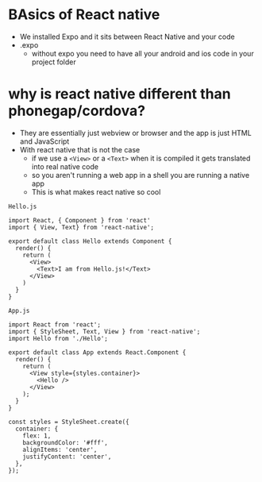 # BAsics of React native
* We installed Expo and it sits between React Native and your code
* .expo
    - without expo you need to have all your android and ios code in your project folder

# why is react native different than phonegap/cordova?
* They are essentially just webview or browser and the app is just HTML and JavaScript
* With react native that is not the case
    - if we use a `<View>` or a `<Text>` when it is compiled it gets translated into real native code
    - so you aren't running a web app in a shell you are running a native app
    - This is what makes react native so cool


`Hello.js`

```
import React, { Component } from 'react'
import { View, Text} from 'react-native';

export default class Hello extends Component {
  render() {
    return (
      <View>
        <Text>I am from Hello.js!</Text>
      </View>
    )
  }
}
```

`App.js`

```
import React from 'react';
import { StyleSheet, Text, View } from 'react-native';
import Hello from './Hello';

export default class App extends React.Component {
  render() {
    return (
      <View style={styles.container}>
        <Hello />
      </View>
    );
  }
}

const styles = StyleSheet.create({
  container: {
    flex: 1,
    backgroundColor: '#fff',
    alignItems: 'center',
    justifyContent: 'center',
  },
});
```


